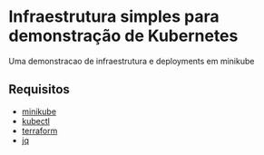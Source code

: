 # Infraestrutura  simples para demonstração  de Kubernetes

Uma demonstracao de infraestrutura e deployments em minikube


## Requisitos
  * [minikube](https://minikube.sigs.k8s.io/docs/start/)
  * [kubectl](https://kubernetes.io/docs/tasks/tools/)
  * [terraform](https://learn.hashicorp.com/tutorials/terraform/install-cli)
  * [jq](https://stedolan.github.io/jq/)
